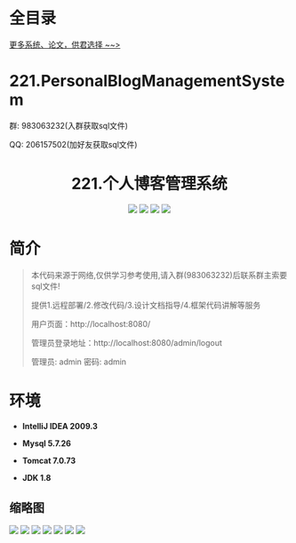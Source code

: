 # 全目录

[更多系统、论文，供君选择 ~~>](https://www.bitwise.net.cn)

# 221.PersonalBlogManagementSystem

<p>群: 983063232(入群获取sql文件)</p>
<p>QQ: 206157502(加好友获取sql文件)</p>

<p><h1 align="center">221.个人博客管理系统</h1></p>


<p align="center">
	<img src="https://img.shields.io/badge/jdk-1.8-orange.svg"/>
    <img src="https://img.shields.io/badge/springboot-5.x-lightgrey.svg"/>
    <img src="https://img.shields.io/badge/html-3.x-blue.svg"/>
    <img src="https://img.shields.io/badge/mybatis-5.x-yellow.svg"/>
</p>

# 简介
> 本代码来源于网络,仅供学习参考使用,请入群(983063232)后联系群主索要sql文件!
>
> 提供1.远程部署/2.修改代码/3.设计文档指导/4.框架代码讲解等服务
>
> 用户页面：http://localhost:8080/
>
> 管理员登录地址：http://localhost:8080/admin/logout
>
> 管理员: admin   密码: admin
>




# 环境

- <b>IntelliJ IDEA 2009.3</b>

- <b>Mysql 5.7.26</b>

- <b>Tomcat 7.0.73</b>

- <b>JDK 1.8</b>


## 缩略图

![](https://bitwise.oss-cn-heyuan.aliyuncs.com/2024/9/10/1f44bed2-0df0-4dcc-88c6-638e315857c7.png)
![](https://bitwise.oss-cn-heyuan.aliyuncs.com/2024/9/10/be00c560-974d-4ed6-92d1-0300fb8cf431.png)
![](https://bitwise.oss-cn-heyuan.aliyuncs.com/2024/9/10/17b566ff-8fc3-46cf-8cee-d343c20fc43c.png)
![](https://bitwise.oss-cn-heyuan.aliyuncs.com/2024/9/10/5cd22986-134b-4f02-b407-49ce74858d62.png)
![](https://bitwise.oss-cn-heyuan.aliyuncs.com/2024/9/10/9ae6a324-ecd7-42a0-bb02-6e103be8e09c.png)
![](https://bitwise.oss-cn-heyuan.aliyuncs.com/2024/9/10/14fa5c04-0d36-4ba6-a13c-bc57c55a7799.png)
![](https://bitwise.oss-cn-heyuan.aliyuncs.com/2024/9/10/3d13319d-5509-4dc5-802d-e15de9bce9fe.png)


